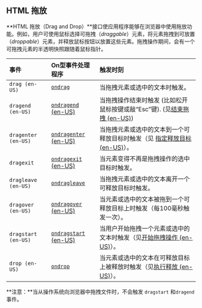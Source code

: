 ## HTML 拖放

**HTML 拖放（Drag and Drop）**接口使应用程序能够在浏览器中使用拖放功能。例如，用户可使用鼠标选择可拖拽（*draggable*）元素，将元素拖拽到可放置（*droppable*）元素，并释放鼠标按钮以放置这些元素。拖拽操作期间，会有一个可拖拽元素的半透明快照跟随着鼠标指针。

| 事件                | On型事件处理程序                                             | 触发时刻                                                     |
| :------------------ | :----------------------------------------------------------- | :----------------------------------------------------------- |
| `drag (en-US)`      | [`ondrag`](https://developer.mozilla.org/zh-CN/docs/Web/API/GlobalEventHandlers/ondrag) | 当拖拽元素或选中的文本时触发。                               |
| `dragend (en-US)`   | [`ondragend` (en-US)](https://developer.mozilla.org/en-US/docs/Web/API/GlobalEventHandlers/ondragend) | 当拖拽操作结束时触发 (比如松开鼠标按键或敲“Esc”键). (见[结束拖拽 (en-US)](https://developer.mozilla.org/en-US/docs/Web/API/HTML_Drag_and_Drop_API/Drag_operations#dragend)) |
| `dragenter (en-US)` | [`ondragenter` (en-US)](https://developer.mozilla.org/en-US/docs/Web/API/GlobalEventHandlers/ondragenter) | 当拖拽元素或选中的文本到一个可释放目标时触发（见 [指定释放目标 (en-US)](https://developer.mozilla.org/en-US/docs/Web/API/HTML_Drag_and_Drop_API/Drag_operations#droptargets)）。 |
| `dragexit`          | [`ondragexit` (en-US)](https://developer.mozilla.org/en-US/docs/Web/API/GlobalEventHandlers/ondragleave) | 当元素变得不再是拖拽操作的选中目标时触发。                   |
| `dragleave (en-US)` | [`ondragleave`](https://developer.mozilla.org/zh-CN/docs/Web/API/GlobalEventHandlers/ondragleave) | 当拖拽元素或选中的文本离开一个可释放目标时触发。             |
| `dragover (en-US)`  | [`ondragover` (en-US)](https://developer.mozilla.org/en-US/docs/Web/API/GlobalEventHandlers/ondragover) | 当元素或选中的文本被拖到一个可释放目标上时触发（每100毫秒触发一次）。 |
| `dragstart (en-US)` | [`ondragstart` (en-US)](https://developer.mozilla.org/en-US/docs/Web/API/GlobalEventHandlers/ondragstart) | 当用户开始拖拽一个元素或选中的文本时触发（见[开始拖拽操作 (en-US)](https://developer.mozilla.org/en-US/docs/Web/API/HTML_Drag_and_Drop_API/Drag_operations#dragstart)）。 |
| `drop (en-US)`      | [`ondrop`](https://developer.mozilla.org/zh-CN/docs/Web/API/GlobalEventHandlers/ondrop) | 当元素或选中的文本在可释放目标上被释放时触发（见[执行释放 (en-US)](https://developer.mozilla.org/en-US/docs/Web/API/HTML_Drag_and_Drop_API/Drag_operations#drop)）。 |

**注意：**当从操作系统向浏览器中拖拽文件时，不会触发 `dragstart` 和`dragend` 事件。